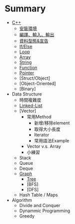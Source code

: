 # Summary

* [C++](cpp_sec/cpp.md)
  * [安裝環境](cpp_sec/install.md)
  * [編譯、輸入、輸出](cpp_sec/compile_io.md)
  * [資料型態&宣告](cpp_sec/Variable.md)
  * [If/Else](cpp_sec/if_else.md)
  * [Loop](cpp_sec/loop.md)
  * [Array](cpp_sec/array.md)
  * [String](cpp_sec/string.md)
  * [Function](cpp_sec/function.md)
  * [Pointer](cpp_sec/pointer.md)
  * [Struct/Object]
  * [Object-Oriented]
  * [Binary]
* Data Structure
  * 時間複雜度
  * [Linked-List](cpp_sec/list.md)
  * [Vector]
    * 常用Method
      * 新增/移除element
      * 取得大小長度
      * Iterator
      * 常用語法Example
    * Vector v.s. Array
    * 小練習
  * Stack
  * Queue
  * Deque
  * [Graph](cpp_sec/graph.md)
    * [Tree](cpp_sec/tree.md)
    * [BFS]
    * [DFS]
  * Hash Table / Maps
* Algorithm
  * Divide and Conquer
  * Dynammic Programming
  * Greedy

